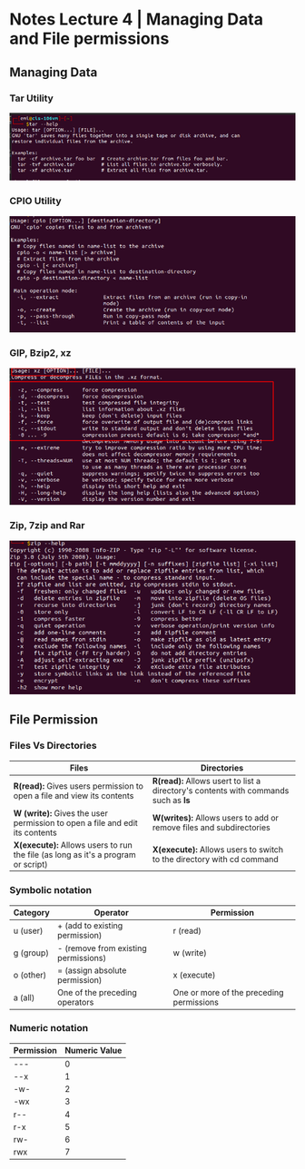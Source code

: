 # Notes Lecture 4 | Managing Data and File permissions

## Managing Data

### Tar Utility
![tar](../images/notes/notes6-tar.png)

### CPIO Utility
![cpio](../images/notes/notes-6-cpio.png)

### GIP, Bzip2, xz
![xz](../images/notes/notes6-xz.png)
### Zip, 7zip and Rar
![zip](../images/notes/notes6-zip.png)
## File Permission

### Files Vs Directories
| Files | Directories |
|-------|  ---------- |
| **R(read):** Gives users permission to open a file and view its contents | **R(read):** Allows usert to list a directory's contents with commands such as **ls** |
| **W (write):** Gives the user permission to open a file and edit its contents | **W(writes):** Allows users to add or remove files and subdirectories |
| **X(execute):** Allows users to run the file (as long as it's a program or script) | **X(execute):** Allows users to switch to the directory with cd command |

### Symbolic notation
| Category | Operator | Permission|
|----------|----------|-----------|
|u (user)| + (add to existing permission) | r (read)
|g (group) | - (remove from existing permissions) | w (write)|
|o (other) | = (assign absolute permission) | x (execute)|
|a (all) | One of the preceding operators | One or more of the preceding permissions |

### Numeric notation
|Permission| Numeric Value|
|----------|--------------|
|--- | 0|
| --x |1 |
|-w- | 2|
|-wx | 3|
|r-- | 4|
|r-x | 5|
|rw- | 6|
|rwx | 7|
